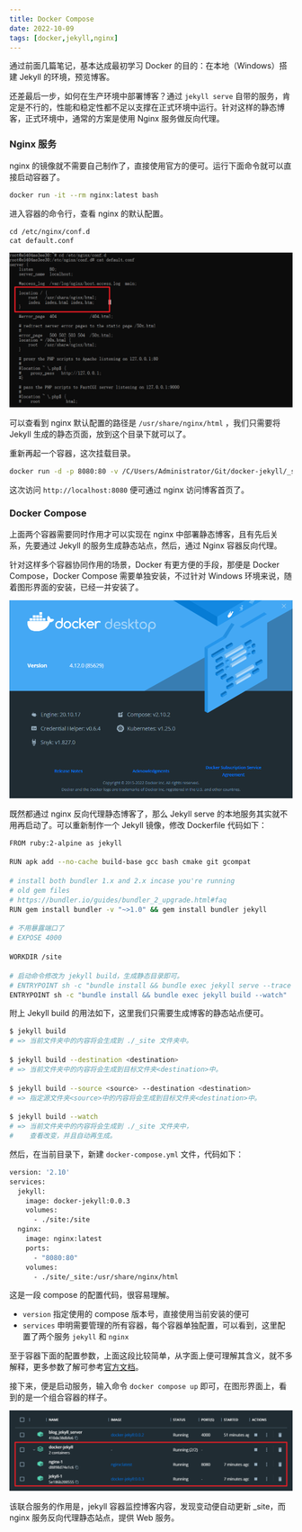 ```yaml
---
title: Docker Compose
date: 2022-10-09
tags: [docker,jekyll,nginx]
---
```


通过前面几篇笔记，基本达成最初学习 Docker 的目的：在本地（Windows）搭建 Jekyll 的环境，预览博客。

还差最后一步，如何在生产环境中部署博客？通过 `jekyll serve` 自带的服务，肯定是不行的，性能和稳定性都不足以支撑在正式环境中运行。针对这样的静态博客，正式环境中，通常的方案是使用 Nginx 服务做反向代理。

<!-- more -->

### Nginx 服务

nginx 的镜像就不需要自己制作了，直接使用官方的便可。运行下面命令就可以直接启动容器了。

```bash
docker run -it --rm nginx:latest bash
```

进入容器的命令行，查看 nginx 的默认配置。

```
cd /etc/nginx/conf.d
cat default.conf
```

![](/image/docker/image-20221008140718824.png)

可以查看到 nginx 默认配置的路径是 `/usr/share/nginx/html` ，我们只需要将 Jekyll 生成的静态页面，放到这个目录下就可以了。

重新再起一个容器，这次挂载目录。

```bash
docker run -d -p 8080:80 -v /C/Users/Administrator/Git/docker-jekyll/_site:/usr/share/nginx/html nginx:latest
```

这次访问 `http://localhost:8080` 便可通过 nginx 访问博客首页了。

### Docker  Compose

上面两个容器需要同时作用才可以实现在 nginx 中部署静态博客，且有先后关系，先要通过 Jekyll 的服务生成静态站点，然后，通过 Nginx 容器反向代理。

针对这样多个容器协同作用的场景，Docker 有更方便的手段，那便是 Docker Compose，Docker Compose 需要单独安装，不过针对 Windows 环境来说，随着图形界面的安装，已经一并安装了。

![](/image/docker/image-20221008162557883.png)

既然都通过 nginx 反向代理静态博客了，那么 Jekyll serve 的本地服务其实就不用再启动了。可以重新制作一个 Jekyll 镜像，修改 Dockerfile 代码如下：

```bash
FROM ruby:2-alpine as jekyll

RUN apk add --no-cache build-base gcc bash cmake git gcompat

# install both bundler 1.x and 2.x incase you're running
# old gem files
# https://bundler.io/guides/bundler_2_upgrade.html#faq
RUN gem install bundler -v "~>1.0" && gem install bundler jekyll

# 不用暴露端口了
# EXPOSE 4000 

WORKDIR /site

# 启动命令修改为 jekyll build，生成静态目录即可。
# ENTRYPOINT sh -c "bundle install && bundle exec jekyll serve --trace -P 4000 -H 0.0.0.0" 
ENTRYPOINT sh -c "bundle install && bundle exec jekyll build --watch"
```

附上 Jekyll build 的用法如下，这里我们只需要生成博客的静态站点便可。

```bash
$ jekyll build
# => 当前文件夹中的内容将会生成到 ./_site 文件夹中。

$ jekyll build --destination <destination>
# => 当前文件夹中的内容将会生成到目标文件夹<destination>中。

$ jekyll build --source <source> --destination <destination>
# => 指定源文件夹<source>中的内容将会生成到目标文件夹<destination>中。

$ jekyll build --watch
# => 当前文件夹中的内容将会生成到 ./_site 文件夹中，
#    查看改变，并且自动再生成。
```

然后，在当前目录下，新建 `docker-compose.yml` 文件，代码如下：

```bash
version: '2.10'
services:
  jekyll:
    image: docker-jekyll:0.0.3
    volumes:
      - ./site:/site
  nginx:
    image: nginx:latest
    ports:
      - "8080:80"
    volumes:
      - ./site/_site:/usr/share/nginx/html
```

这是一段 compose 的配置代码，很容易理解。

- `version` 指定使用的 compose 版本号，直接使用当前安装的便可
- `services` 申明需要管理的所有容器，每个容器单独配置，可以看到，这里配置了两个服务 `jekyll` 和 `nginx`

至于容器下面的配置参数，上面这段比较简单，从字面上便可理解其含义，就不多解释，更多参数了解可参考[官方文档](https://docs.docker.com/compose/compose-file/)。

接下来，便是启动服务，输入命令 `docker compose up` 即可，在图形界面上，看到的是一个组合容器的样子。

![image-20221009102453144](/image/docker/image-20221009102453144.png)

该联合服务的作用是，jekyll 容器监控博客内容，发现变动便自动更新 _site，而 nginx 服务反向代理静态站点，提供 Web 服务。
